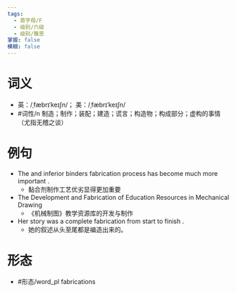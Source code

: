 ```yaml
---
tags:
  - 首字母/F
  - 级别/六级
  - 级别/雅思
掌握: false
模糊: false
---
```

# 词义
- 英：/ˌfæbrɪˈkeɪʃn/； 美：/ˌfæbrɪˈkeɪʃn/
- #词性/n  制造；制作；装配；建造；谎言；构造物；构成部分；虚构的事情（尤指无稽之谈）
# 例句
- The and inferior binders fabrication process has become much more important .
	- 黏合剂制作工艺优劣显得更加重要
- The Development and Fabrication of Education Resources in Mechanical Drawing
	- 《机械制图》教学资源库的开发与制作
- Her story was a complete fabrication from start to finish .
	- 她的叙述从头至尾都是编造出来的。
# 形态
- #形态/word_pl fabrications
